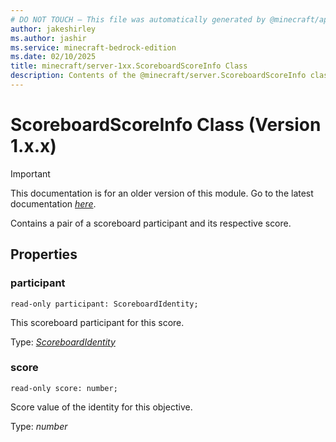 ```yaml
---
# DO NOT TOUCH — This file was automatically generated by @minecraft/api-docs-generator, to report problems file an issue at https://github.com/Mojang/minecraft-scripting-libraries
author: jakeshirley
ms.author: jashir
ms.service: minecraft-bedrock-edition
ms.date: 02/10/2025
title: minecraft/server-1xx.ScoreboardScoreInfo Class
description: Contents of the @minecraft/server.ScoreboardScoreInfo class (Version 1.x.x).
---
```

# ScoreboardScoreInfo Class (Version 1.x.x)

> [!IMPORTANT]
> This documentation is for an older version of this module. Go to the latest documentation [*here*](../../../scriptapi/minecraft/server/ScoreboardScoreInfo.md).

Contains a pair of a scoreboard participant and its respective score.

## Properties

### **participant**
`read-only participant: ScoreboardIdentity;`

This scoreboard participant for this score.

Type: [*ScoreboardIdentity*](ScoreboardIdentity.md)

### **score**
`read-only score: number;`

Score value of the identity for this objective.

Type: *number*
